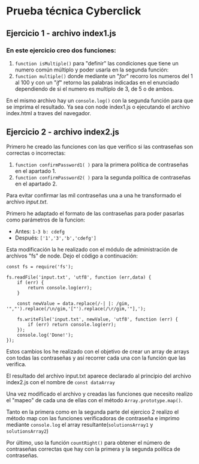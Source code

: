 
# Prueba técnica Cyberclick 

## **Ejercicio 1 - archivo index1.js**

### En este ejercicio creo dos funciones:

1. `function isMultiple()` para "definir" las condiciones que tiene un numero común múltiplo y poder usarla en la segunda función:
2. `function multiple()` donde mediante un "*for*" recorro los numeros del 1 al 100 y con un "*if*" retorno las palabras indicadas en el enunciado dependiendo de si el numero es multiplo de 3, de 5 o de ambos.

En el mismo archivo hay un `console.log()` con la segunda función para que se imprima el resultado. Ya sea con node index1.js o ejecutando el archivo index.html a traves del navegador.

## **Ejercicio 2 - archivo index2.js**

Primero he creado las funciones con las que verifico si las contraseñas son correctas o incorrectas:
1. `function confirmPassword1( )` para la primera política de contraseñas en el apartado 1.
2. `function confirmPassword2( )` para la segunda política de contraseñas en el apartado 2.

Para evitar confirmar las mil contraseñas una a una he transformado el archivo *input.txt*.

Primero he adaptado el formato de las contraseñas para poder pasarlas como parámetros de la funcion:

- Antes: `1-3 b: cdefg`
- Después: `['1','3','b','cdefg']`

Esta modificación la he realizado con el módulo de administración de archivos "fs" de node. Dejo el código a continuación:


    const fs = require('fs');

    fs.readFile('input.txt', 'utf8', function (err,data) {
        if (err) {
            return console.log(err);
        }

        const newValue = data.replace(/-| |: /gim, '","').replace(/\n/gim,'["').replace(/\r/gim,'"],');
    
        fs.writeFile('input.txt', newValue, 'utf8', function (err) {
            if (err) return console.log(err);
        });
        console.log('Done!');
    });

Estos cambios los he realizado con el objetivo de crear un array de arrays con todas las contraseñas y así recorrer cada una con la función que las verifica.

El resultado del archivo input.txt aparece declarado al principio del archivo index2.js con el nombre de `const dataArray` 

Una vez modificado el archivo y creadas las funciones que necesito realizo el "mapeo" de cada una de ellas con el método `Array.prototype.map()`.

Tanto en la primera como en la segunda parte del ejercico 2 realizo el método map con las funciones verificadoras de contraseña e imprimo mediante `console.log` el array resultante(`solutionsArray1` y `solutionsArray2`)

Por último, uso la función `countRight()` para obtener el número de contraseñas correctas que hay con la primera y la segunda política de contraseñas.

